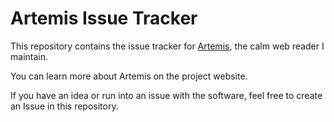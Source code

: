 # Artemis Issue Tracker

This repository contains the issue tracker for [Artemis](https://artemis.jamesg.blog), the calm web reader I maintain.

You can learn more about Artemis on the project website.

If you have an idea or run into an issue with the software, feel free to create an Issue in this repository.
